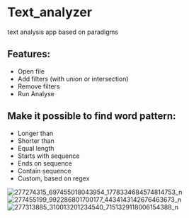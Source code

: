 # Text_analyzer
text analysis app based on paradigms

## Features:
 - Open file
 - Add filters (with union or intersection)
 - Remove filters
 - Run Analyse 

## Make it possible to find word pattern:
 - Longer than
 - Shorter than
 - Equal length
 - Starts with sequence
 - Ends on sequence
 - Contain sequence
 - Custom, based on regex 


![277274315_697455018043954_1778334684574814753_n](https://user-images.githubusercontent.com/73389492/161270622-0128f6c6-48a5-4fa6-9c4e-515a25f656c9.png)
![277455199_992286801700177_4434143142676463673_n](https://user-images.githubusercontent.com/73389492/161270626-e0c75679-fccb-49ce-b585-ca7c5909948f.png)
![277313885_310013201234540_7151329118006154388_n](https://user-images.githubusercontent.com/73389492/161270632-c4a931ee-b15d-4fb3-98bd-e4e18931eb60.png)
